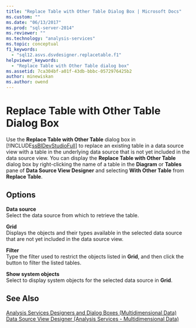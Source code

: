 ```yaml
---
title: "Replace Table with Other Table Dialog Box | Microsoft Docs"
ms.custom: ""
ms.date: "06/13/2017"
ms.prod: "sql-server-2014"
ms.reviewer: ""
ms.technology: "analysis-services"
ms.topic: conceptual
f1_keywords: 
  - "sql12.asvs.dsvdesigner.replacetable.f1"
helpviewer_keywords: 
  - "Replace Table with Other Table dialog box"
ms.assetid: 7ca304bf-a01f-43db-bbbc-0572976425b2
author: minewiskan
ms.author: owend
---
```

# Replace Table with Other Table Dialog Box
  Use the **Replace Table with Other Table** dialog box in [!INCLUDE[ssBIDevStudioFull](../includes/ssbidevstudiofull-md.md)] to replace an existing table in a data source view with a table in the underlying data source that is not yet included in the data source view. You can display the **Replace Table with Other Table** dialog box by right-clicking the name of a table in the **Diagram** or **Tables** pane of **Data Source View Designer** and selecting **With Other Table** from **Replace Table**.  
  
## Options  
 **Data source**  
 Select the data source from which to retrieve the table.  
  
 **Grid**  
 Displays the objects and their types available in the selected data source that are not yet included in the data source view.  
  
 **Filter**  
 Type the filter used to restrict the objects listed in **Grid**, and then click the button to filter the listed tables.  
  
 **Show system objects**  
 Select to display system objects for the selected data source in **Grid**.  
  
## See Also  
 [Analysis Services Designers and Dialog Boxes &#40;Multidimensional Data&#41;](analysis-services-designers-and-dialog-boxes-multidimensional-data.md)   
 [Data Source View Designer &#40;Analysis Services - Multidimensional Data&#41;](data-source-view-designer-analysis-services-multidimensional-data.md)  
  
  
